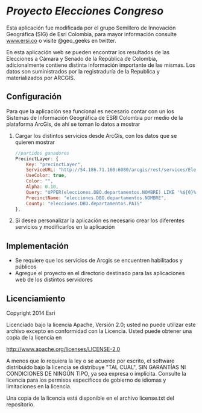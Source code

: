# _Proyecto Elecciones Congreso_

Esta aplicación fue modificada por el grupo Semillero de Innovación Geográfica (SIG) de Esri Colombia, para mayor información consulte www.ersi.co o visite @geo_geeks en twitter.

En esta aplicación web se pueden encontrar los resultados de las Elecciones a Cámara y Senado de la República de Colombia, adicionalmente contiene distinta información importante de las mismas. Los datos son suministrados por la registraduría de la Republica y materializados por ARCGIS.

## Configuración

Para que la aplicación sea funcional es necesario contar con un los Sistemas de Información Geográfica de ESRI Colombia por medio de la plataforma ArcGis, de ahí se toman lo datos a mostrar

1. Cargar los distintos servicios desde ArcGis, con los datos que se quieren mostrar

    ```js
    //partidos ganadores
    PrecinctLayer: {
        Key: "precinctLayer",
        ServiceURL: "http://54.186.71.160:6080/arcgis/rest/services/Elecciones2014/ReferenceOverlay/MapServer/0",
        UseColor: true,
        Color: "",
        Alpha: 0.10,
        Query: "UPPER(elecciones.DBO.departamentos.NOMBRE) LIKE '%${0}%'",
        PrecinctName: "elecciones.DBO.departamentos.NOMBRE",
        County: "elecciones.DBO.departamentos.PAIS"
    },
    ```
2. Si desea personalizar la aplicación es necesario crear los diferentes servicios y modificarlos en la aplicación

## Implementación

- Se requiere que los servicios de Arcgis se encuentren habilitados y públicos
- Agregue el proyecto en el directorio destinado para las aplicaciones web de los distintos servidores

## Licenciamiento

Copyright 2014 Esri

Licenciado bajo la licencia Apache, Versión 2.0; usted no puede utilizar este archivo excepto en conformidad con la Licencia. Usted puede obtener una copia de la licencia en

http://www.apache.org/licenses/LICENSE-2.0

A menos que lo requiera la ley o se acuerde por escrito, el software distribuido bajo la licencia se distribuye "TAL CUAL", SIN GARANTÍAS NI CONDICIONES DE NINGÚN TIPO, ya sea expresa o implícita. Consulte la licencia para los permisos específicos de gobierno de idiomas y limitaciones en la licencia. 

Una copia de la licencia está disponible en el archivo license.txt del repositorio.
